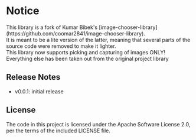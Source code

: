 <h1> Notice </h1>
This library is a fork of Kumar Bibek's [image-chooser-library](https://github.com/coomar2841/image-chooser-library).<br/>
It is meant to be a lite version of the latter, meaning that several parts of the source code
were removed to make it lighter. <br/>
This library now supports picking and capturing of images 
ONLY!
Everything else has been taken out from the original project library</p>


Release Notes
------

- v0.0.1: initial release


License
-------
The code in this project is licensed under the Apache
Software License 2.0, per the terms of the included LICENSE
file.

